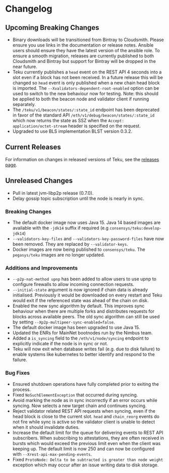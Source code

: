 # Changelog

## Upcoming Breaking Changes
- Binary downloads will be transitioned from Bintray to Cloudsmith.  Please ensure you use links in the documentation or release notes.
  Ansible users should ensure they have the latest version of the ansible role.
  To ensure a smooth migration, releases are currently published to both Cloudsmith and Bintray but support for Bintray will be dropped in the near future.
- Teku currently publishes a `head` event on the REST API 4 seconds into a slot even if a block has not been received. In a future release this will be changed so `head` event is only published when a new
  chain head block is imported. The `--Xvalidators-dependent-root-enabled` option can be used to switch to the new behaviour now for testing.
  Note: this should be applied to both the beacon node and validator client if running separately.
- The `/teku/v1/beacon/states/:state_id` endpoint has been deprecated in favor of the standard API `/eth/v1/debug/beacon/states/:state_id` which now returns the state as SSZ when the `Accept: application/octet-stream` header is specified on the request.
- Upgraded to use BLS implementation BLST version 0.3.2. 

## Current Releases
For information on changes in released versions of Teku, see the [releases page](https://github.com/ConsenSys/teku/releases).

## Unreleased Changes
- Pull in latest jvm-libp2p release (0.7.0).
- Delay gossip topic subscription until the node is nearly in sync.

### Breaking Changes
- The default docker image now uses Java 15. Java 14 based images are available with the `-jdk14` suffix if required (e.g `consensys/teku:develop-jdk14`)
- `--validators-key-files` and `--validators-key-password-files` have now been removed. They are replaced by `--validator-keys`.
- Docker images are now being published to `consensys/teku`. The `pegasys/teku` images are no longer updated.

### Additions and Improvements
- `--p2p-nat-method upnp` has been added to allow users to use upnp to configure firewalls to allow incoming connection requests.
- `--initial-state` argument is now ignored if chain data is already initialised. Previously it would be downloaded on every restart and Teku would exit if the referenced state was ahead of the chain on disk.
- Enabled the new sync algorithm by default. This improves sync behaviour when there are multiple forks and distributes requests for blocks across available peers. The old sync algorithm can still be used by setting `--Xp2p-multipeer-sync-enabled=false`.
- The default docker image has been upgraded to use Java 15.
- Updated the ENRs for MainNet bootnodes run by the Nimbus team.
- Added a `is_syncing` field to the `/eth/v1/node/syncing` endpoint to explicitly indicate if the node is in sync or not. 
- Teku will now exit when database writes fail (e.g. due to disk failure) to enable systems like kubernetes to better identify and respond to the failure.

### Bug Fixes
- Ensured shutdown operations have fully completed prior to exiting the process.
- Fixed `NoSuchElementException` that occurred during syncing.
- Avoid marking the node as in sync incorrectly if an error occurs while syncing. Now selects a new target chain and continues syncing.
- Reject validator related REST API requests when syncing, even if the head block is close to the current slot.  `head` and `chain_reorg` events do not fire while sync is active so the validator client is unable to detect when it should invalidate duties.
- Increase the default limit for the queue for delivering events to REST API subscribers. When subscribing to attestations, they are often received in bursts which would exceed the previous limit even when the client was keeping up.
  The default limit is now 250 and can now be configured with `--Xrest-api-max-pending-events`.
- Fixed `ProtoNode: Delta to be subtracted is greater than node weight` exception which may occur after an issue writing data to disk storage.